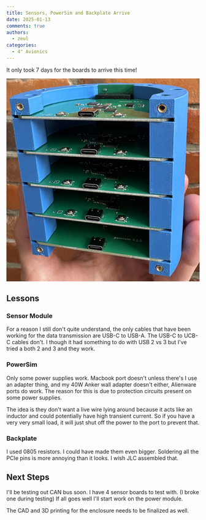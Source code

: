 ```yaml
---
title: Sensors, PowerSim and Backplate Arrive
date: 2025-01-13
comments: true
authors:
  - zeul
categories:
  - 4" Avionics
---
```


It only took 7 days for the boards to arrive this time!

![alt text](IMG_0950.JPG)

## Lessons

### Sensor Module

For a reason I still don't quite understand, the only cables that have been working for the data transmission are USB-C to USB-A. The USB-C to UCB-C cables don't. I though it had something to do with USB 2 vs 3 but I've tried a both 2 and 3 and they work.

### PowerSim

Only some power supplies work. Macbook port doesn't unless there's I use an adapter thing, and my 40W Anker wall adapter doesn't either, Alienware ports do work. The reason for this is due to protection circuits present on some power supplies. 

The idea is they don't want a live wire lying around because it acts like an inductor and could potentially have high transient current. So if you have a very very small load, it will just shut off the power to the port to prevent that. 

### Backplate

I used 0805 resistors. I could have made them even bigger. Soldering all the PCIe pins is more annoying than it looks. I wish JLC assembled that.

## Next Steps

I'll be testing out CAN bus soon. I have 4 sensor boards to test with. (I broke one during testing) If all goes well I'll start work on the power module.

The CAD and 3D printing for the enclosure needs to be finalized as well.